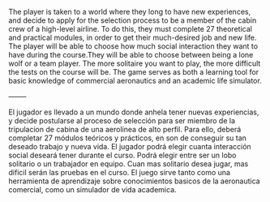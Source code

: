 The player is taken to a world where they long to have new experiences, and decide to apply for the selection process to be a member of the cabin crew of a high-level airline.
To do this, they must complete 27 theoretical and practical modules, in order to get their much-desired job and new life.
The player will be able to choose how much social interaction they want to have during the course.They will be able to choose between being a lone wolf or a team player. The more solitaire you want to play, the more difficult the tests on the course will be.
The game serves as both a learning tool for basic knowledge of commercial aeronautics and an academic life simulator.

——–

El jugador es llevado a un mundo donde anhela tener nuevas experiencias, y decide postularse al proceso de selección para ser miembro de la tripulacion de cabina de una aerolinea de alto perfil.
Para ello, deberá completar 27 módulos teóricos y prácticos, en son de conseguir su tan deseado trabajo y nueva vida.
El jugador podrá elegir cuanta interacción social deseará tener durante el curso. Podrá elegir entre ser un lobo solitario o un trabajador en equipo. Cuan mas solitario desea jugar, mas dificil serán las pruebas en el curso.
El juego sirve tanto como una herramienta de aprendizaje sobre conocimientos basicos de la aeronautica comercial, como un simulador de vida academica.
